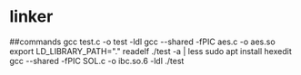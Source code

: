 # linker
##commands
gcc test.c -o test -ldl
gcc --shared -fPIC aes.c -o aes.so
export LD_LIBRARY_PATH="."
readelf ./test -a | less
sudo apt install hexedit
gcc --shared -fPIC SOL.c -o ibc.so.6 -ldl
./test
